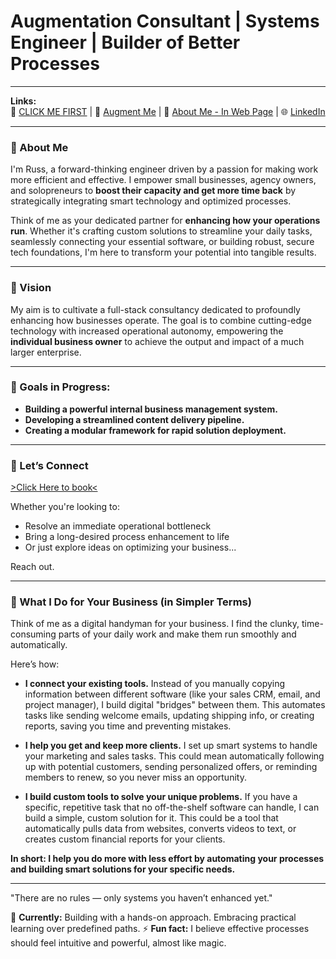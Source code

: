 # **Augmentation Consultant | Systems Engineer | Builder of Better Processes**  
---
 **Links:**   
 🎱 [CLICK ME FIRST](https://russ-bytes.github.io/offer) | 
 🚀 [Augment Me](https://russ-bytes.github.io/augment/) | 
 💼 [About Me - In Web Page](https://russ-bytes.github.io/Profile/) | 
 🌐 [LinkedIn](https://www.linkedin.com/in/russel-van-niekerk-a3321423/)
 
 
---

### 🧠 About Me

I'm Russ, a forward-thinking engineer driven by a passion for making work more efficient and effective. I empower small businesses, agency owners, and solopreneurs to **boost their capacity and get more time back** by strategically integrating smart technology and optimized processes.

Think of me as your dedicated partner for **enhancing how your operations run**. Whether it's crafting custom solutions to streamline your daily tasks, seamlessly connecting your essential software, or building robust, secure tech foundations, I'm here to transform your potential into tangible results.

---

### 🧭 Vision

My aim is to cultivate a full-stack consultancy dedicated to profoundly enhancing how businesses operate. The goal is to combine cutting-edge technology with increased operational autonomy, empowering the **individual business owner** to achieve the output and impact of a much larger enterprise.

---

### 🎯 Goals in Progress:

* **Building a powerful internal business management system.**
* **Developing a streamlined content delivery pipeline.**
* **Creating a modular framework for rapid solution deployment.**

---

### 💬 Let’s Connect
[>Click Here to book<](https://cal.com/russvn/aiaudit)

Whether you're looking to:

* Resolve an immediate operational bottleneck
* Bring a long-desired process enhancement to life
* Or just explore ideas on optimizing your business...

Reach out.

---

### 🔧 What I Do for Your Business (in Simpler Terms)

Think of me as a digital handyman for your business. I find the clunky, time-consuming parts of your daily work and make them run smoothly and automatically.

Here’s how:

* **I connect your existing tools.** Instead of you manually copying information between different software (like your sales CRM, email, and project manager), I build digital "bridges" between them. This automates tasks like sending welcome emails, updating shipping info, or creating reports, saving you time and preventing mistakes.

* **I help you get and keep more clients.** I set up smart systems to handle your marketing and sales tasks. This could mean automatically following up with potential customers, sending personalized offers, or reminding members to renew, so you never miss an opportunity.

* **I build custom tools to solve your unique problems.** If you have a specific, repetitive task that no off-the-shelf software can handle, I can build a simple, custom solution for it. This could be a tool that automatically pulls data from websites, converts videos to text, or creates custom financial reports for your clients.

**In short: I help you do more with less effort by automating your processes and building smart solutions for your specific needs.**

---

"There are no rules — only systems you haven’t enhanced yet."

👀 **Currently:** Building with a hands-on approach. Embracing practical learning over predefined paths.
⚡ **Fun fact:** I believe effective processes should feel intuitive and powerful, almost like magic.
